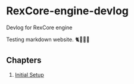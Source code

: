 # RexCore-engine-devlog
Devlog for RexCore engine

Testing markdown website. 🐈🦖🐪🦴

## Chapters

1. [Initial Setup](chapters/test01.md)